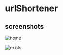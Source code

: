 # urlShortener


## screenshots

![home](https://user-images.githubusercontent.com/47033786/125872607-167b7f39-430a-46af-869d-888651b470fa.png)


![exists](https://user-images.githubusercontent.com/47033786/125872605-e46881b6-7ac1-42a9-83f1-901700ec2535.png)


